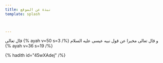 ```yaml
---
title: نبذة عن الموقع
template: splash


  
---
```



قال تعالى  {% ayah v=50 s=3 /%}  و قال تعالى مخبرا عن قول نبيه عيسى  عليه السلام {% ayah v=36 s=19 /%}

{% hadith  id="45wXAdej" /%}

<!--stackedit_data:
eyJoaXN0b3J5IjpbLTg4ODUxMDQyNCw4MTQxNzk0MTcsLTg4OD
UxMDQyNCw4MTQxNzk0MTcsNjg0Mjk0MjUwLC00NzA1NTY5NDYs
MTI1MjU4MjQzMCwtODkwMDYyNDg3LDMwMzc0MTQxNF19
-->